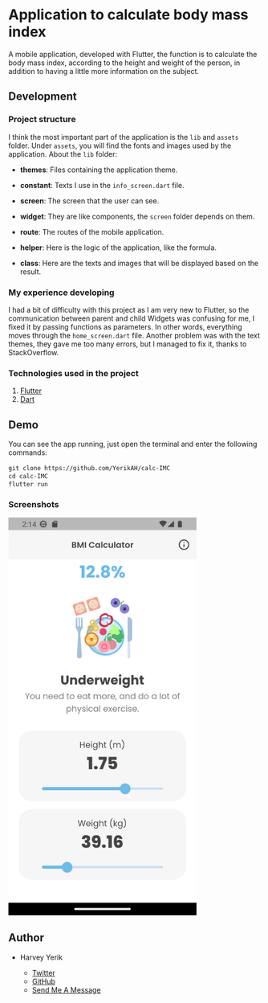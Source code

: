 # Application to calculate body mass index

A mobile application, developed with Flutter, the function is to calculate the body mass index, according to the height and weight of the person, in addition to having a little more information on the subject.
## Development 
### Project structure
I think the most important part of the application is the `lib` and `assets` folder. Under `assets`, you will find the fonts and images used by the application. About the `lib` folder:

- **themes**: Files containing the application theme.

- **constant**: Texts I use in the `info_screen.dart` file.

- **screen**: The screen that the user can see.

- **widget**: They are like components, the `screen` folder depends on them.

- **route**: The routes of the mobile application.

- **helper**: Here is the logic of the application, like the formula.

- **class**: Here are the texts and images that will be displayed based on the result.

### My experience developing
I had a bit of difficulty with this project as I am very new to Flutter, so the communication between parent and child Widgets was confusing for me, I fixed it by passing functions as parameters. In other words, everything moves through the `home_screen.dart` file. Another problem was with the text themes, they gave me too many errors, but I managed to fix it, thanks to StackOverflow.

### Technologies used in the project

1. [Flutter](https://flutter.dev/)
2. [Dart](https://dart.dev/)

## Demo 

You can see the app running, just open the terminal and enter the following commands:
```
git clone https://github.com/YerikAH/calc-IMC
cd calc-IMC
flutter run
```
### Screenshots

<img src="./assets/test.png" width="375" alt="app" />

## Author

- Harvey Yerik

    - [Twitter](https://twitter.com/yerikhar)
    - [GitHub](https://github.com/YerikAH)
    - [Send Me A Message](https://yerikah.github.io/send-me-a-message/dist/)
